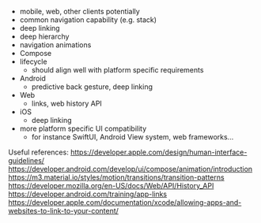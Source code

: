 - mobile, web, other clients potentially
- common navigation capability (e.g. stack)
- deep linking
- deep hierarchy
- navigation animations
- Compose
- lifecycle
  - should align well with platform specific requirements
- Android
  - predictive back gesture, deep linking
- Web
  - links, web history API
- iOS
  - deep linking
- more platform specific UI compatibility
  - for instance SwiftUI, Android View system, web frameworks...

Useful references:
https://developer.apple.com/design/human-interface-guidelines/
https://developer.android.com/develop/ui/compose/animation/introduction
https://m3.material.io/styles/motion/transitions/transition-patterns
https://developer.mozilla.org/en-US/docs/Web/API/History_API
https://developer.android.com/training/app-links
https://developer.apple.com/documentation/xcode/allowing-apps-and-websites-to-link-to-your-content/